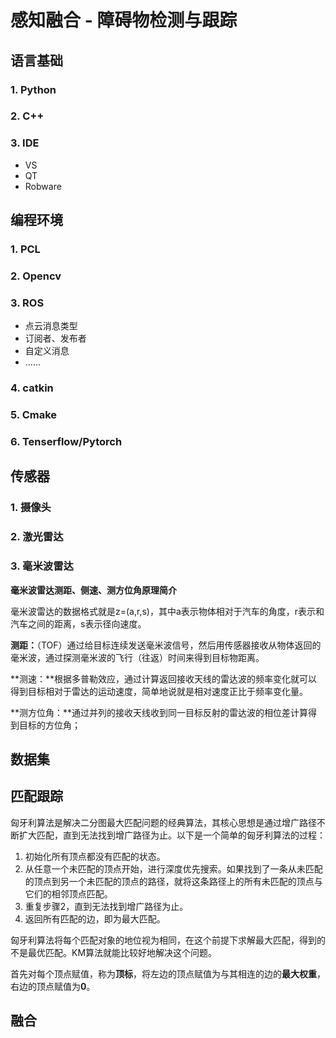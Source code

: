 # 感知融合 - 障碍物检测与跟踪

## 语言基础

### 1. Python

### 2. C++

### 3. IDE

- VS
- QT
- Robware



## 编程环境

### 1. PCL

### 2. Opencv

### 3. ROS

- 点云消息类型
- 订阅者、发布者
- 自定义消息
- ......

### 4. catkin

### 5. Cmake

### 6. Tenserflow/Pytorch



## 传感器

### 1. 摄像头

### 2. 激光雷达

### 3. 毫米波雷达

**毫米波雷达测距、侧速、测方位角原理简介**

毫米波雷达的数据格式就是z=(a,r,s)，其中a表示物体相对于汽车的角度，r表示和汽车之间的距离，s表示径向速度。

**测距：**（TOF）通过给目标连续发送毫米波信号，然后用传感器接收从物体返回的毫米波，通过探测毫米波的飞行（往返）时间来得到目标物距离。

**测速：**根据多普勒效应，通过计算返回接收天线的雷达波的频率变化就可以得到目标相对于雷达的运动速度，简单地说就是相对速度正比于频率变化量。

**测方位角：**通过并列的接收天线收到同一目标反射的雷达波的相位差计算得到目标的方位角；





## 数据集

## 匹配跟踪

匈牙利算法是解决二分图最大匹配问题的经典算法，其核心思想是通过增广路径不断扩大匹配，直到无法找到增广路径为止。以下是一个简单的匈牙利算法的过程：

1. 初始化所有顶点都没有匹配的状态。
2. 从任意一个未匹配的顶点开始，进行深度优先搜索。如果找到了一条从未匹配的顶点到另一个未匹配的顶点的路径，就将这条路径上的所有未匹配的顶点与它们的相邻顶点匹配。
3. 重复步骤2，直到无法找到增广路径为止。
4. 返回所有匹配的边，即为最大匹配。



匈牙利算法将每个匹配对象的地位视为相同，在这个前提下求解最大匹配，得到的不是最优匹配。KM算法就能比较好地解决这个问题。

首先对每个顶点赋值，称为**顶标**，将左边的顶点赋值为与其相连的边的**最大权重**，右边的顶点赋值为**0**。

## 融合

